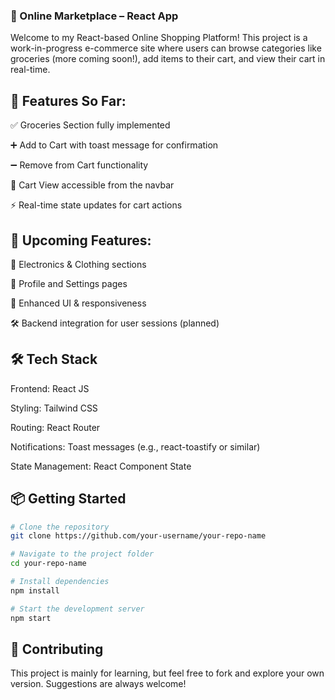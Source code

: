 ### 🛒 Online Marketplace – React App
Welcome to my React-based Online Shopping Platform!
This project is a work-in-progress e-commerce site where users can browse categories like groceries (more coming soon!), add items to their cart, and view their cart in real-time.

## 🔧 Features So Far:
✅ Groceries Section fully implemented

➕ Add to Cart with toast message for confirmation

➖ Remove from Cart functionality

🧺 Cart View accessible from the navbar

⚡ Real-time state updates for cart actions

## 🚧 Upcoming Features:
📱 Electronics & Clothing sections

👤 Profile and Settings pages

🎨 Enhanced UI & responsiveness

🛠️ Backend integration for user sessions (planned)

## 🛠️ Tech Stack
Frontend: React JS

Styling: Tailwind CSS

Routing: React Router

Notifications: Toast messages (e.g., react-toastify or similar)

State Management: React Component State

## 📦 Getting Started
```bash
# Clone the repository
git clone https://github.com/your-username/your-repo-name

# Navigate to the project folder
cd your-repo-name

# Install dependencies
npm install

# Start the development server
npm start
```
## 🤝 Contributing
This project is mainly for learning, but feel free to fork and explore your own version. Suggestions are always welcome!
